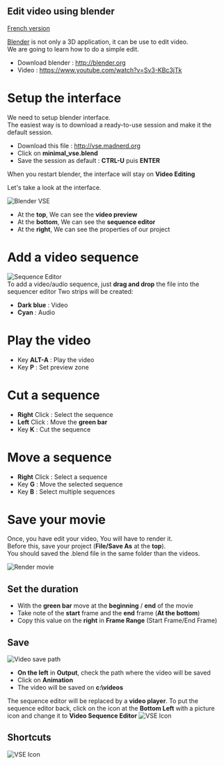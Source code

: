 Edit video using blender
------------------------------------------

[French version](http://github.com/tutoblender/videoEdit/blob/master/readme.fr.md)    

[Blender](http://blender.org) is not only a 3D application, it can be use to edit video.   
We are going to learn how to do a simple edit.

* Download blender : http://blender.org
* Video : https://www.youtube.com/watch?v=Sv3-KBc3jTk

# Setup the interface
We need to setup blender interface.   
The easiest way is to download a ready-to-use session and make it the default session.

* Download this file : http://vse.madnerd.org
* Click on **minimal_vse.blend**
* Save the session as default : **CTRL-U** puis **ENTER**

When you restart blender, the interface will stay on **Video Editing**    

Let's take a look at the interface.   

![Blender VSE](https://github.com/tutoblender/videoEdit/raw/master/doc/interface.jpg)    
* At the **top**, We can see the **video preview**
* At the **bottom**, We can see the **sequence editor**
* At the **right**, We can see the properties of our project

# Add a video sequence

![Sequence Editor](https://github.com/tutoblender/videoEdit/raw/master/doc/sequence.jpg)    
To add a video/audio sequence, just **drag and drop** the file into the sequencer editor
Two strips will be created:
* **Dark blue** : Video
* **Cyan** : Audio 

# Play the video
* Key **ALT-A** : Play the video
* Key **P** : Set preview zone

# Cut a sequence
* **Right** Click : Select the sequence
* **Left** Click : Move the **green bar**
* Key **K** : Cut the sequence

# Move a sequence 
* **Right** Click : Select a sequence
* Key **G** : Move the selected sequence
* Key **B** : Select multiple sequences 

# Save your movie
Once, you have edit your video, You will have to render it.   
Before this, save your project (**File/Save As** at the **top**).    
You should saved the .blend file in the same folder than the videos.

![Render movie](https://github.com/tutoblender/videoEdit/raw/master/doc/render.jpg)    
## Set the duration 
* With the **green bar** move at the **beginning** / **end** of the movie
* Take note of the **start** frame and the **end** frame (**At the bottom**)
* Copy this value on the **right** in **Frame Range** (Start Frame/End Frame)

## Save
![Video save path](https://github.com/tutoblender/videoEdit/raw/master/doc/save.jpg)    
* **On the left** in **Output**, check the path where the video will be saved    
* Click on **Animation** 
* The video will be saved on **c:\videos**

The sequence editor will be replaced by a **video player**.
To put the sequence editor back, click on the icon at the **Bottom Left** with a picture icon and change it to **Video Sequence Editor** 
![VSE Icon](https://github.com/tutoblender/videoEdit/raw/master/doc/vseicon.jpg)

## Shortcuts
![VSE Icon](https://github.com/tutoblender/videoEdit/raw/master/doc/shortcuts.png)    



